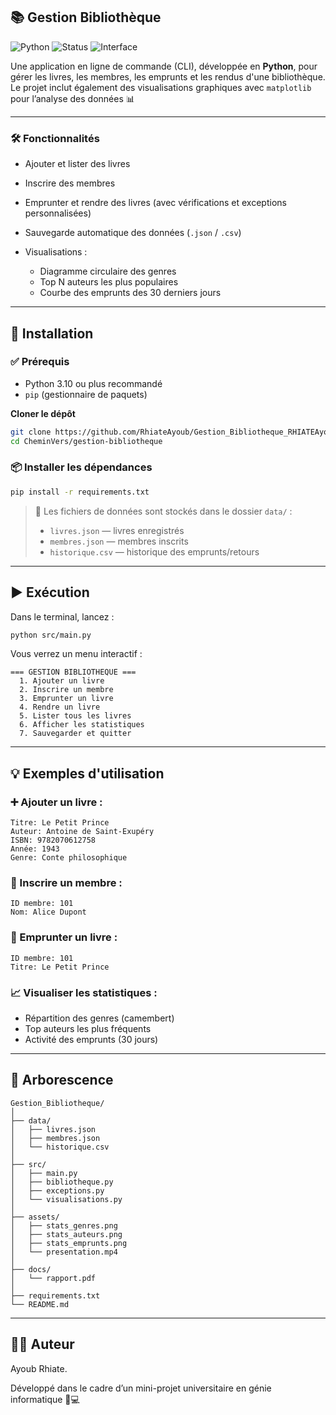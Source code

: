 ## 📚 Gestion Bibliothèque
![Python](https://img.shields.io/badge/python-3.10+-blue)
![Status](https://img.shields.io/badge/status-En%20cours-yellow)
![Interface](https://img.shields.io/badge/interface-CLI-orange)

Une application en ligne de commande (CLI), développée en **Python**, pour gérer les livres, les membres, les emprunts et les rendus d'une bibliothèque.
Le projet inclut également des visualisations graphiques avec `matplotlib` pour l’analyse des données 📊

---

### 🛠️ Fonctionnalités

* Ajouter et lister des livres
* Inscrire des membres
* Emprunter et rendre des livres (avec vérifications et exceptions personnalisées)
* Sauvegarde automatique des données (`.json` / `.csv`)
* Visualisations :

  * Diagramme circulaire des genres
  * Top N auteurs les plus populaires
  * Courbe des emprunts des 30 derniers jours

---

## 🚀 Installation

### ✅ Prérequis

* Python 3.10 ou plus recommandé
* `pip` (gestionnaire de paquets)

**Cloner le dépôt**

```bash
git clone https://github.com/RhiateAyoub/Gestion_Bibliotheque_RHIATEAyoub
cd CheminVers/gestion-bibliotheque
```
### 📦 Installer les dépendances

```bash
pip install -r requirements.txt
```

> 📁 Les fichiers de données sont stockés dans le dossier `data/` :
>
> * `livres.json` — livres enregistrés
> * `membres.json` — membres inscrits
> * `historique.csv` — historique des emprunts/retours

---

## ▶️ Exécution

Dans le terminal, lancez :

```bash
python src/main.py
```

Vous verrez un menu interactif :

```
=== GESTION BIBLIOTHEQUE ===
  1. Ajouter un livre
  2. Inscrire un membre
  3. Emprunter un livre
  4. Rendre un livre
  5. Lister tous les livres
  6. Afficher les statistiques
  7. Sauvegarder et quitter
```

---

## 💡 Exemples d'utilisation

### ➕ Ajouter un livre :

```
Titre: Le Petit Prince
Auteur: Antoine de Saint-Exupéry
ISBN: 9782070612758
Année: 1943
Genre: Conte philosophique
```

### 👤 Inscrire un membre :

```
ID membre: 101
Nom: Alice Dupont
```

### 📕 Emprunter un livre :

```
ID membre: 101
Titre: Le Petit Prince
```

### 📈 Visualiser les statistiques :

* Répartition des genres (camembert)
* Top auteurs les plus fréquents
* Activité des emprunts (30 jours)

---

## 📁 Arborescence

```
Gestion_Bibliotheque/
│
├── data/
│   ├── livres.json
│   ├── membres.json
│   └── historique.csv
│
├── src/
│   ├── main.py
│   ├── bibliotheque.py
│   ├── exceptions.py
│   └── visualisations.py
│
├── assets/
│   ├── stats_genres.png
│   ├── stats_auteurs.png
│   ├── stats_emprunts.png
│   └── presentation.mp4
│
├── docs/
│   └── rapport.pdf
│
├── requirements.txt
└── README.md

```

---

## 👨‍💻 Auteur

Ayoub Rhiate.

Développé dans le cadre d’un mini-projet universitaire en génie informatique 🧠💻